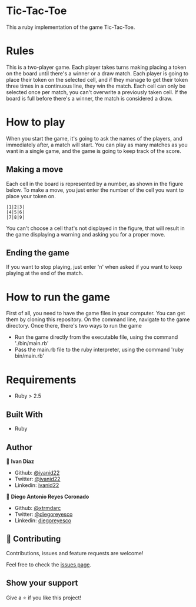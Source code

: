 # Tic-Tac-Toe

This a ruby implementation of the game Tic-Tac-Toe. 

# Rules

This is a two-player game. Each player takes turns making placing a token on the board until there's a winner or a draw match.
Each player is going to place their token on the selected cell, and if they manage to get their token three times in a continuous line, they win the match.
Each cell can only be selected once per match, you can't overwrite a previously taken cell.
If the board is full before there's a winner, the match is considered a draw.

# How to play

When you start the game, it's going to ask the names of the players, and immediately after, a match will start. 
You can play as many matches as you want in a single game, and the game is going to keep track of the score.

## Making a move
Each cell in the board is represented by a number, as shown in the figure below. To make a move, you just enter the number of the cell you want to place your token on.

    |1|2|3|
    |4|5|6|
    |7|8|9|

You can't choose a cell that's not displayed in the figure, that will result in the game displaying a warning and asking you for a proper move.

## Ending the game
If you want to stop playing, just enter 'n' when asked if you want to keep playing at the end of the match.

# How to run the game
First of all, you need to have the game files in your computer. You can get them by cloning this repository.
On the command line, navigate to the game directory. Once there, there's two ways to run the game

- Run the game directly from the executable file, using the command './bin/main.rb'
- Pass the main.rb file to the ruby interpreter, using the command 'ruby bin/main.rb'

# Requirements

- Ruby > 2.5

## Built With

- Ruby

## Author

👤 **Ivan Diaz**

- Github: [@ivanid22](https://github.com/ivanid22)
- Twitter: [@ivanid22](https://twitter.com/ivanid22)
- Linkedin: [ivanid22](https://www.linkedin.com/in/ivan-diaz-3a38b3150/)

👤 **Diego Antonio Reyes Coronado**

- Github: [@xtrmdarc](https://github.com/xtrmdarc)
- Twitter: [@diegoreyesco](https://twitter.com/DiegoAn91629127)
- Linkedin: [diegoreyesco](https://www.linkedin.com/in/diego-reyes-coronado-7a7189b7/)


## 🤝 Contributing

Contributions, issues and feature requests are welcome!

Feel free to check the [issues page](issues/).

## Show your support

Give a ⭐️ if you like this project!
